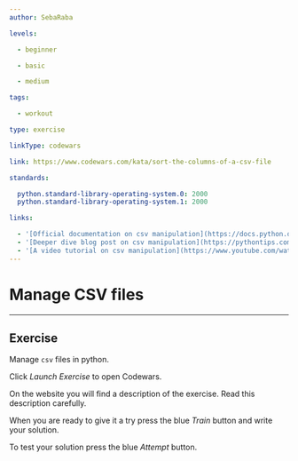 ```yaml
---
author: SebaRaba

levels:

  - beginner

  - basic

  - medium

tags:

  - workout

type: exercise

linkType: codewars

link: https://www.codewars.com/kata/sort-the-columns-of-a-csv-file

standards:

  python.standard-library-operating-system.0: 2000
  python.standard-library-operating-system.1: 2000

links:

  - '[Official documentation on csv manipulation](https://docs.python.org/3/library/index.html){website}'
  - '[Deeper dive blog post on csv manipulation](https://pythontips.com/2013/07/30/20-python-libraries-you-cant-live-without/){website}'
  - '[A video tutorial on csv manipulation](https://www.youtube.com/watch?v=CqvZ3vGoGs0){video}'
---
```


# Manage CSV files

---
## Exercise

Manage `csv` files in python.

Click *Launch Exercise* to open Codewars.

On the website you will find a description of the exercise. Read this description carefully. 

When you are ready to give it a try press the blue *Train* button and write your solution. 

To test your solution press the blue *Attempt* button.